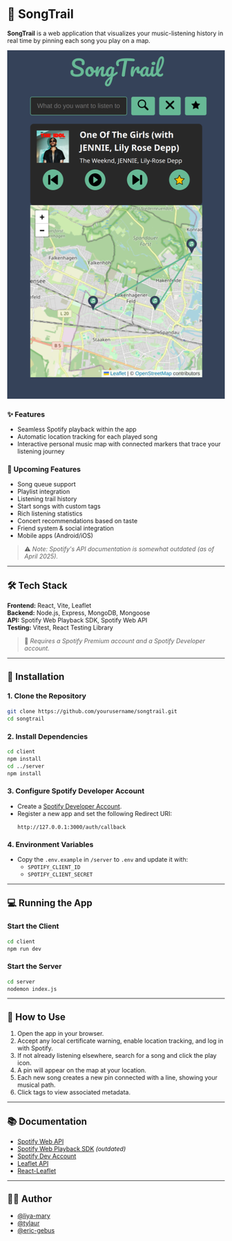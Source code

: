 # 🎵 SongTrail

**SongTrail** is a web application that visualizes your music-listening history in real time by pinning each song you play on a map.

![SongTrail](client/public/songtrail.png)

### ✨ Features

- Seamless Spotify playback within the app
- Automatic location tracking for each played song
- Interactive personal music map with connected markers that trace your listening journey

### 🚧 Upcoming Features

- Song queue support
- Playlist integration
- Listening trail history
- Start songs with custom tags
- Rich listening statistics
- Concert recommendations based on taste
- Friend system & social integration
- Mobile apps (Android/iOS)

> ⚠️ *Note: Spotify's API documentation is somewhat outdated (as of April 2025).*

---

## 🛠️ Tech Stack

**Frontend:** React, Vite, Leaflet  
**Backend:** Node.js, Express, MongoDB, Mongoose  
**API:** Spotify Web Playback SDK, Spotify Web API  
**Testing:** Vitest, React Testing Library

> 🔐 *Requires a Spotify Premium account and a Spotify Developer account.*

---

## 🚀 Installation

### 1. Clone the Repository

```bash
git clone https://github.com/yourusername/songtrail.git
cd songtrail
```

### 2. Install Dependencies

```bash
cd client
npm install
cd ../server
npm install
```

### 3. Configure Spotify Developer Account

- Create a [Spotify Developer Account](https://developer.spotify.com/dashboard).
- Register a new app and set the following Redirect URI:
  ```
  http://127.0.0.1:3000/auth/callback
  ```

### 4. Environment Variables

- Copy the `.env.example` in `/server` to `.env` and update it with:
  - `SPOTIFY_CLIENT_ID`
  - `SPOTIFY_CLIENT_SECRET`

---

## 💻 Running the App

### Start the Client

```bash
cd client
npm run dev
```

### Start the Server

```bash
cd server
nodemon index.js
```

---

## 🧪 How to Use

1. Open the app in your browser.
2. Accept any local certificate warning, enable location tracking, and log in with Spotify.
3. If not already listening elsewhere, search for a song and click the play icon.
4. A pin will appear on the map at your location.
5. Each new song creates a new pin connected with a line, showing your musical path.
6. Click tags to view associated metadata.

---

## 📚 Documentation

- [Spotify Web API](https://developer.spotify.com/documentation/web-api)
- [Spotify Web Playback SDK](https://developer.spotify.com/documentation/web-playback-sdk) *(outdated)*
- [Spotify Dev Account](https://developer.spotify.com/dashboard)
- [Leaflet API](https://leafletjs.com/reference.html)
- [React-Leaflet](https://react-leaflet.js.org/)

---

## 👩‍💻 Author

- [@liya-mary](https://github.com/liya-mary)
- [@tylaur](https://github.com/tylaur)
- [@eric-gebus](https://www.github.com/-eric-gebus)
